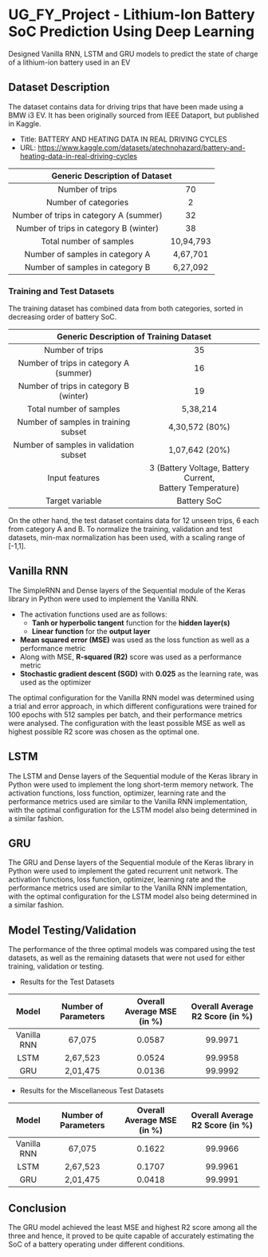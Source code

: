 # UG_FY_Project - Lithium-Ion Battery SoC Prediction Using Deep Learning
Designed Vanilla RNN, LSTM and GRU models to predict the state of charge of a lithium-ion battery used in an EV

## Dataset Description
The dataset contains data for driving trips that have been made using a BMW i3 EV. It has been originally sourced from IEEE Dataport, but published in Kaggle.
* Title: BATTERY AND HEATING DATA IN REAL DRIVING CYCLES
* URL: https://www.kaggle.com/datasets/atechnohazard/battery-and-heating-data-in-real-driving-cycles
<table>
<thead>
  <tr>
    <th align="center" colspan="2">Generic Description of Dataset</th>
  </tr>
</thead>
<tbody>
  <tr>
    <td align="center">Number of trips</td>
    <td align="center">70</td>
  </tr>
  <tr>
    <td align="center">Number of categories</td>
    <td align="center">2</td>
  </tr>
  <tr>
    <td align="center">Number of trips in category A (summer)</td>
    <td align="center">32</td>
  </tr>
  <tr>
    <td align="center">Number of trips in category B (winter)</td>
    <td align="center">38</td>
  </tr>
  <tr>
    <td align="center">Total number of samples</td>
    <td align="center">10,94,793</td>
  </tr>
  <tr>
    <td align="center">Number of samples in category A</td>
    <td align="center">4,67,701</td>
  </tr>
  <tr>
    <td align="center">Number of samples in category B</td>
    <td align="center">6,27,092</td>
  </tr>
</tbody>
</table>

### Training and Test Datasets
The training dataset has combined data from both categories, sorted in decreasing order of battery SoC.
<table>
  <thead>
    <tr>
      <th align="center" colspan="2">Generic Description of Training Dataset</th>
    </tr>
  </thead>
  <tbody>
    <tr>
      <td align="center">Number of trips</td>
      <td align="center">35</td>
    </tr>
    <tr>
      <td align="center">Number of trips in category A (summer)</td>
      <td align="center">16</td>
    </tr>
    <tr>
      <td align="center">Number of trips in category B (winter)</td>
      <td align="center">19</td>
    </tr>
    <tr>
      <td align="center">Total number of samples</td>
      <td align="center">5,38,214</td>
    </tr>
    <tr>
      <td align="center">Number of samples in training subset</td>
      <td align="center">4,30,572 (80%)</td>
    </tr>
    <tr>
      <td align="center">Number of samples in validation subset</td>
      <td align="center">1,07,642 (20%)</td>
    </tr>
    <tr>
      <td align="center">Input features</td>
      <td align="center">3 (Battery Voltage, Battery Current,<br>Battery Temperature)</td>
    </tr>
    <tr>
      <td align="center">Target variable</td>
      <td align="center">Battery SoC</td>
    </tr>
  </tbody>
</table>

On the other hand, the test dataset contains data for 12 unseen trips, 6 each from category A and B. To normalize the training, validation and test datasets, min-max normalization has been used, with a scaling range of [-1,1].

## Vanilla RNN
The SimpleRNN and Dense layers of the Sequential module of the Keras library in Python were used to implement the Vanilla RNN.
* The activation functions used are as follows:
  * **Tanh or hyperbolic tangent** function for the **hidden layer(s)**
  * **Linear function** for the **output layer**
* **Mean squared error (MSE)** was used as the loss function as well as a performance metric
* Along with MSE, **R-squared (R2)** score was used as a performance metric
* **Stochastic gradient descent (SGD)** with **0.025** as the learning rate, was used as the optimizer

The optimal configuration for the Vanilla RNN model was determined using a trial and error approach, in which different configurations were trained for 100 epochs with 512 samples per batch, and their performance metrics were analysed. The configuration with the least possible MSE as well as highest possible R2 score was chosen as the optimal one.

## LSTM
The LSTM and Dense layers of the Sequential module of the Keras library in Python were used to implement the long short-term memory network. The activation functions, loss function, optimizer, learning rate and the performance metrics used are similar to the Vanilla RNN implementation, with the optimal configuration for the LSTM model also being determined in a similar fashion.

## GRU
The GRU and Dense layers of the Sequential module of the Keras library in Python were used to implement the gated recurrent unit network. The activation functions, loss function, optimizer, learning rate and the performance metrics used are similar to the Vanilla RNN implementation, with the optimal configuration for the LSTM model also being determined in a similar fashion.

## Model Testing/Validation
The performance of the three optimal models was compared using the test datasets, as well as the remaining datasets that were not used for either training, validation or testing.
* Results for the Test Datasets
<table>
<thead>
  <tr>
    <th align="center">Model</th>
    <th align="center">Number of Parameters</th>
    <th align="center">Overall Average MSE (in %)</th>
    <th align="center">Overall Average R2 Score (in %)</th>
  </tr>
</thead>
<tbody>
  <tr>
    <td align="center">Vanilla RNN</td>
    <td align="center">67,075</td>
    <td align="center">0.0587</td>
    <td align="center">99.9971</td>
  </tr>
  <tr>
    <td align="center">LSTM</td>
    <td align="center">2,67,523</td>
    <td align="center">0.0524</td>
    <td align="center">99.9958</td>
  </tr>
  <tr>
    <td align="center">GRU</td>
    <td align="center">2,01,475</td>
    <td align="center">0.0136</td>
    <td align="center">99.9992</td>
  </tr>
</tbody>
</table>

* Results for the Miscellaneous Test Datasets
<table>
<thead>
  <tr>
    <th align="center">Model</th>
    <th align="center">Number of Parameters</th>
    <th align="center">Overall Average MSE (in %)</th>
    <th align="center">Overall Average R2 Score (in %)</th>
  </tr>
</thead>
<tbody>
  <tr>
    <td align="center">Vanilla RNN</td>
    <td align="center">67,075</td>
    <td align="center">0.1622</td>
    <td align="center">99.9966</td>
  </tr>
  <tr>
    <td align="center">LSTM</td>
    <td align="center">2,67,523</td>
    <td align="center">0.1707</td>
    <td align="center">99.9961</td>
  </tr>
  <tr>
    <td align="center">GRU</td>
    <td align="center">2,01,475</td>
    <td align="center">0.0418</td>
    <td align="center">99.9991</td>
  </tr>
</tbody>
</table>

## Conclusion 
The GRU model achieved the least MSE and highest R2 score among all the three and hence, it proved to be quite capable of accurately estimating the SoC of a battery operating under different conditions.

